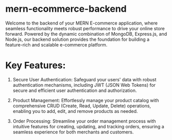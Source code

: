 # mern-ecommerce-backend

Welcome to the backend of your MERN E-commerce application, where seamless functionality meets robust performance to drive your online store forward. Powered by the dynamic combination of MongoDB, Express.js, and Node.js, our backend solution provides the foundation for building a feature-rich and scalable e-commerce platform.

# Key Features:

1. Secure User Authentication: Safeguard your users' data with robust authentication mechanisms, including JWT (JSON Web Tokens) for secure and efficient user authentication and authorization.

2. Product Management: Effortlessly manage your product catalog with comprehensive CRUD (Create, Read, Update, Delete) operations, enabling you to add, edit, and remove products as needed.

3. Order Processing: Streamline your order management process with intuitive features for creating, updating, and tracking orders, ensuring a seamless experience for both merchants and customers.
